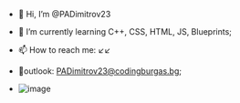- 👋 Hi, I’m @PADimitrov23

- 🌱 I’m currently learning C++, CSS, HTML, JS, Blueprints;
- 📫 How to reach me: ↙↙
-  🤳outlook: PADimitrov23@codingburgas.bg;

-  ![image](https://github.com/user-attachments/assets/393d001e-c404-4487-96e2-f51bed09ab1d)
